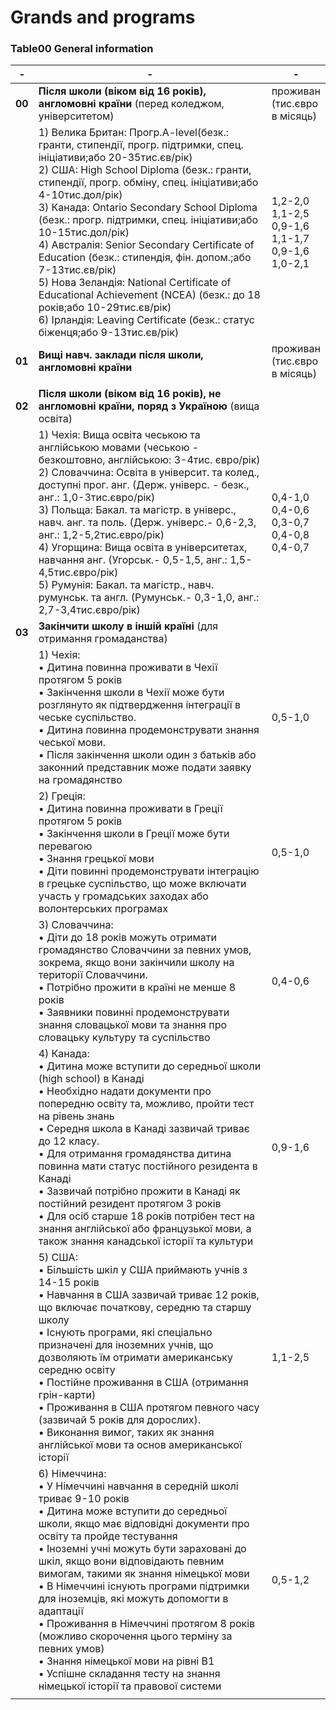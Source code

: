 #  Grands and programs

### Table00 General information
|- |  -             | -        |
|--| -------------  |-------------  |
|**00**|    **Після школи (віком від 16 років), англомовні країни** (перед коледжом, університетом)  | проживан  <br> (тис.євро <br>в місяць) |
|      |       1) Велика Британ: Прогр.A-level(безк.: гранти, стипендії, прогр. підтримки, спец. ініціативи;або 20-35тис.єв/рік) <br>                                2) США:  High School Diploma (безк.: гранти, стипендії, прогр. обміну, спец. ініціативи;або 4-10тис.дол/рік)  <br>                                    3) Канада: Ontario Secondary School Diploma (безк.: прогр. підтримки, спец. ініціативи;або 10-15тис.дол/рік) <br>                                     4) Австралія: Senior Secondary Certificate of Education (безк.: стипендія, фін. допом.;або 7-13тис.єв/рік) <br>                                       5) Нова Зеландія: National Certificate of Educational Achievement (NCEA) (безк.: до 18 років;або 10-29тис.єв/рік) <br>                                6) Ірландія: Leaving Certificate  (безк.: статус біженця;або 9-13тис.єв/рік)                                                                          |  1,2-2,0      <br>                                                                                                                                     1,1-2,5      <br>                                                                                                                                     0,9-1,6      <br>                                                                                                                                     1,1-1,7      <br>                                                                                                                                     0,9-1,6      <br>                                                                                                                                     1,0-2,1      <br>                |
|**01**|    **Вищі навч. заклади після школи, англомовні країни**  | проживан  <br> (тис.євро <br>в місяць) |
|      |        |    
|**02**|   **Після школи (віком від 16 років), не англомовні країни, поряд з Україною** (вища освіта)    |    |
|      |   1) Чехія: Вища освіта чеською та англійською мовами (чеською - безкоштовно, англійською: 3-4тис. євро/рік)  <br>                                      2) Словаччина: Освіта в університ. та колед., доступні прог. анг. (Держ. універс. - безк., анг.: 1,0-3тис.євро/рік)     <br>                          3) Польща: Бакал. та магістр. в універс., навч. анг. та поль. (Держ. універс.- 0,6-2,3, анг.: 1,2-5,2тис.євро/рік) <br>                                4) Угорщина: Вища освіта в університетах, навчання анг. (Угорськ.- 0,5-1,5, анг.: 1,5-4,5тис.євро/рік)  <br>                                          5) Румунія: Бакал. та магістр., навч. румунськ. та англ. (Румунськ.- 0,3-1,0, анг.: 2,7-3,4тис.євро/рік)  <br>                                            | 0,4-1,0      <br>                                                                                                                                     0,4-0,6      <br>                                                                                                                                     0,3-0,7      <br>                                                                                                                                     0,4-0,8      <br>                                                                                                                                     0,4-0,7      <br>                |  
|**03**|  **Закінчити школу в іншій країні**  (для отримання громаданства)              |                 |  
|      |   1) Чехія:<br>  • Дитина повинна проживати в Чехії протягом 5 років   <br>                                                                                            • Закінчення школи в Чехії може бути розглянуто як підтвердження інтеграції в чеське суспільство.<br>                                                 •  Дитина повинна продемонструвати знання чеської мови.  <br>                                                                                         • Після закінчення школи один з батьків або законний представник може подати заявку на громадянство                               |   0,5-1,0            |  
|      |  2) Греція:<br>  • Дитина повинна проживати в Греції протягом 5 років    <br>                                                                                          • Закінчення школи в Греції може бути перевагою  <br>                                                                                                 • Знання грецької мови   <br>                                                                                                                         • Діти повинні продемонструвати інтеграцію в грецьке суспільство, що може включати участь у громадських заходах або волонтерських програмах                                                                                                                                      |  0,5-1,0            |  
|      |   3) Словаччина:<br>  • Діти до 18 років можуть отримати громадянство Словаччини за певних умов, зокрема, якщо вони закінчили школу на території Словаччини.     <br>                                                                                                                                                      • Потрібно прожити в країні не менше 8 років    <br>                                                                                                  • Заявники повинні продемонструвати знання словацької мови та знання про словацьку культуру та суспільство                     |  0,4-0,6             |  
|      |   4) Канада:<br>  • Дитина може вступити до середньої школи (high school) в Канаді      <br>                                                                            • Необхідно надати документи про попередню освіту та, можливо, пройти тест на рівень знань   <br>                                                     • Середня школа в Канаді зазвичай триває до 12 класу.  <br>                                                                                           • Для отримання громадянства дитина повинна мати статус постійного резидента в Канаді  <br>                                                           • Зазвичай потрібно прожити в Канаді як постійний резидент протягом 3 років  <br>                                                                     • Для осіб старше 18 років потрібен тест на знання англійської або французької мови, а також знання канадської історії та культури          |    0,9-1,6            |  
|      |   5) США:<br>  • Більшість шкіл у США приймають учнів з 14-15 років     <br>                                                                                         • Навчання в США зазвичай триває 12 років, що включає початкову, середню та старшу школу   <br>                                                       • Існують програми, які спеціально призначені для іноземних учнів, що дозволяють їм отримати американську середню освіту  <br>                    • Постійне проживання в США (отримання грін-карти)    <br>                                                                                            • Проживання в США протягом певного часу (зазвичай 5 років для дорослих).   <br>                                                                      • Виконання вимог, таких як знання англійської мови та основ американської історії                                                             |    1,1-2,5          |  
|      |   6) Німеччина:<br>  • У Німеччині навчання в середній школі триває 9-10 років    <br>                                                                                     • Дитина може вступити до середньої школи, якщо має відповідні документи про освіту та пройде тестування   <br>                                       • Іноземні учні можуть бути зараховані до шкіл, якщо вони відповідають певним вимогам, такими як знання німецької мови <br>                          • В Німеччині існують програми підтримки для іноземців, які можуть допомогти в адаптації     <br>                                                     • Проживання в Німеччині протягом 8 років (можливо скорочення цього терміну за певних умов)  <br>                                                     • Знання німецької мови на рівні B1         <br>                                                                                                      • Успішне складання тесту на знання німецької історії та правової системи                                                               |     0,5-1,2         |  
|      |                |                |  
